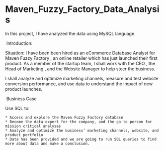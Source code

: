 # Maven_Fuzzy_Factory_Data_Analysis

In this project, I have analyzed the data using MySQL language.

​ Introduction:

Situation: I have been been hired as an eCommerce Database Analyst for Maven Fuzzy Factory , an online retailer which has just launched their first product. 
As a member of the startup team, I shall work with the CEO , the Head of Marketing , and the Website Manager to help steer the business.

I shall analyze and optimize marketing channels, measure and test website conversion performance, and use data to understand the impact of new product launches.

​ Business Case 

Use SQL to:

    * Access and explore the Maven Fuzzy Factory database
    * Become the data expert for the company, and the go to person for mission critical analyses
    * Analyze and optimize the business’ marketing channels, website, and product portfolio
    * Data has been provided and we are going to run SQL queries to find more about data and make a conclusion.
